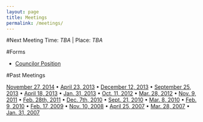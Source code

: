 ```yaml
---
layout: page
title: Meetings
permalink: /meetings/
---
```


#Next Meeting
Time:  *TBA* | Place: *TBA*

#Forms
* [Councilor Position](http://mcgillbgsa.weebly.com/uploads/2/1/9/8/21989822/bgsa_councilor_positions_by-election.docx)

#Past Meetings

[November 27, 2014](http://mcgillbgsa.com//assets/minutes/2014-11-27/2014-11-27_BGSA_GA.pdf) • [April 23, 2013](http://mcgillbgsa.weebly.com/uploads/2/1/9/8/21989822/2014-04-23_ga_minutes.pdf) • [December 12, 2013](http://mcgillbgsa.weebly.com/uploads/2/1/9/8/21989822/2013-12-12_bgsa_general_assembly.pdf) • [September 25, 2013](http://mcgillbgsa.weebly.com/uploads/2/1/9/8/21989822/2013-09-25_ga_minutes.pdf) • [April 18, 2013](http://mcgillbgsa.weebly.com/uploads/2/1/9/8/21989822/2013-04-18_gm_minutes.pdf) • [ Jan. 31, 2013](http://mcgillbgsa.weebly.com/uploads/2/1/9/8/21989822/2013-01_gm_minutes.pdf) • [ Oct. 11, 2012](http://mcgillbgsa.weebly.com/uploads/2/1/9/8/21989822/2012-10-11_gm_minutes.pdf) • [Mar. 28, 2012](http://mcgillbgsa.weebly.com/uploads/2/1/9/8/21989822/2012-03-28_bgsa_gm.pdf) • [Nov. 9, 2011](http://mcgillbgsa.weebly.com/uploads/2/1/9/8/21989822/2011-11-09_compiled_general_meeting_minutes.pdf) • [ Feb. 28th, 2011](http://mcgillbgsa.weebly.com/uploads/2/1/9/8/21989822/2011-02-28_bgsa_gm_minutes.pdf) • [Dec. 7th, 2010](http://mcgillbgsa.weebly.com/uploads/2/1/9/8/21989822/2010-12-07_bgsa_gm_minutes.pdf) • [Sept. 21, 2010](http://mcgillbgsa.weebly.com/uploads/2/1/9/8/21989822/2010_09-21_bgsa_gm_minutes.pdf) • [Mar. 8, 2010](http://mcgillbgsa.weebly.com/uploads/2/1/9/8/21989822/2010-03-08_gm_minutes.pdf) • [Feb. 9, 2010](http://mcgillbgsa.weebly.com/uploads/2/1/9/8/21989822/2010-02-09_gm_minutes.pdf) • [Feb. 17, 2009](http://mcgillbgsa.weebly.com/uploads/2/1/9/8/21989822/2009-02-17_bgsa_gm_minutes.pdf) • [Nov. 10, 2008](http://mcgillbgsa.weebly.com/uploads/2/1/9/8/21989822/2008-11-10_bgsa_gm_minutes.pdf) • [April 25, 2007](http://mcgillbgsa.weebly.com/uploads/2/1/9/8/21989822/2007-04-25_bgsa_gm_minutes.pdf) • [Mar. 28, 2007](http://mcgillbgsa.weebly.com/uploads/2/1/9/8/21989822/2007-03-28_bgsa_gm.pdf) • [Jan. 31, 2007](http://mcgillbgsa.weebly.com/uploads/2/1/9/8/21989822/2007-01-31_bgsa_gm_minutes.pdf)
